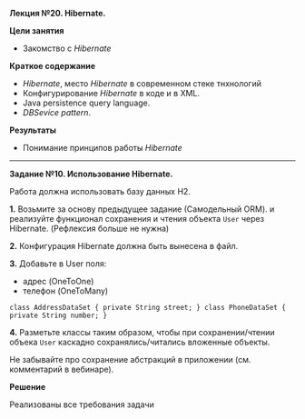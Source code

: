 **Лекция №20. Hibernate.**

**Цели занятия**
- Закомство с _Hibernate_

**Краткое содержание**<br>
- _Hibernate_, место _Hibernate_ в современном стеке тнхнологий
- Конфигурирование _Hibernate_ в коде и в XML.
- Java persistence query language.
- _DBSevice pattern_.

**Результаты**
- Понимание принципов работы _Hibernate_

---

**Задание №10. Использование Hibernate.**

Работа должна использовать базу данных H2.

**1.** Возьмите за основу предыдущее задание (Самодельный ORM).
и реализуйте функционал сохранения и чтения объекта `User` через Hibernate.
(Рефлексия больше не нужна)

**2.** Конфигурация Hibernate должна быть вынесена в файл.

**3.** Добавьте в User поля:
- адрес (OneToOne)
- телефон (OneToMany)

`class AddressDataSet {
private String street;
}
class PhoneDataSet {
private String number;
}`

**4.** Разметьте классы таким образом, чтобы при сохранении/чтении объека `User` каскадно сохранялись/читались вложенные
объекты.

Не забывайте про сохранение абстракций в приложении (см. комментарий в вебинаре).

**Решение**

Реализованы все требования задачи